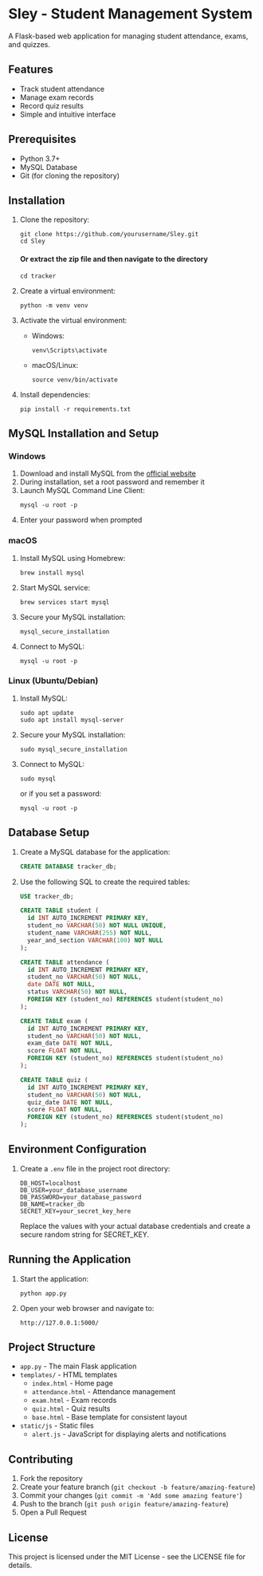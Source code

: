 # Sley - Student Management System

A Flask-based web application for managing student attendance, exams, and quizzes.

## Features

- Track student attendance
- Manage exam records
- Record quiz results
- Simple and intuitive interface

## Prerequisites

- Python 3.7+
- MySQL Database
- Git (for cloning the repository)

## Installation

1. Clone the repository:
   ```
   git clone https://github.com/yourusername/Sley.git
   cd Sley
   ```

   #### Or extract the zip file and then navigate to the directory
   ```
   cd tracker
   ```

2. Create a virtual environment:
   ```
   python -m venv venv
   ```

3. Activate the virtual environment:
   - Windows:
     ```
     venv\Scripts\activate
     ```
   - macOS/Linux:
     ```
     source venv/bin/activate
     ```

4. Install dependencies:
   ```
   pip install -r requirements.txt
   ```

## MySQL Installation and Setup

### Windows
1. Download and install MySQL from the [official website](https://dev.mysql.com/downloads/installer/)
2. During installation, set a root password and remember it
3. Launch MySQL Command Line Client:
   ```
   mysql -u root -p
   ```
4. Enter your password when prompted

### macOS
1. Install MySQL using Homebrew:
   ```
   brew install mysql
   ```
2. Start MySQL service:
   ```
   brew services start mysql
   ```
3. Secure your MySQL installation:
   ```
   mysql_secure_installation
   ```
4. Connect to MySQL:
   ```
   mysql -u root -p
   ```

### Linux (Ubuntu/Debian)
1. Install MySQL:
   ```
   sudo apt update
   sudo apt install mysql-server
   ```
2. Secure your MySQL installation:
   ```
   sudo mysql_secure_installation
   ```
3. Connect to MySQL:
   ```
   sudo mysql
   ```
   or if you set a password:
   ```
   mysql -u root -p
   ```

## Database Setup

1. Create a MySQL database for the application:
   ```sql
   CREATE DATABASE tracker_db;
   ```

2. Use the following SQL to create the required tables:
   ```sql
   USE tracker_db;

   CREATE TABLE student (
     id INT AUTO_INCREMENT PRIMARY KEY,
     student_no VARCHAR(50) NOT NULL UNIQUE,
     student_name VARCHAR(255) NOT NULL,
     year_and_section VARCHAR(100) NOT NULL
   );

   CREATE TABLE attendance (
     id INT AUTO_INCREMENT PRIMARY KEY,
     student_no VARCHAR(50) NOT NULL,
     date DATE NOT NULL,
     status VARCHAR(50) NOT NULL,
     FOREIGN KEY (student_no) REFERENCES student(student_no)
   );

   CREATE TABLE exam (
     id INT AUTO_INCREMENT PRIMARY KEY,
     student_no VARCHAR(50) NOT NULL,
     exam_date DATE NOT NULL,
     score FLOAT NOT NULL,
     FOREIGN KEY (student_no) REFERENCES student(student_no)
   );

   CREATE TABLE quiz (
     id INT AUTO_INCREMENT PRIMARY KEY,
     student_no VARCHAR(50) NOT NULL,
     quiz_date DATE NOT NULL,
     score FLOAT NOT NULL,
     FOREIGN KEY (student_no) REFERENCES student(student_no)
   );
   ```

## Environment Configuration

1. Create a `.env` file in the project root directory:
   ```
   DB_HOST=localhost
   DB_USER=your_database_username
   DB_PASSWORD=your_database_password
   DB_NAME=tracker_db
   SECRET_KEY=your_secret_key_here
   ```

   Replace the values with your actual database credentials and create a secure random string for SECRET_KEY.

## Running the Application

1. Start the application:
   ```
   python app.py
   ```

2. Open your web browser and navigate to:
   ```
   http://127.0.0.1:5000/
   ```

## Project Structure

- `app.py` - The main Flask application
- `templates/` - HTML templates
  - `index.html` - Home page
  - `attendance.html` - Attendance management
  - `exam.html` - Exam records
  - `quiz.html` - Quiz results
  - `base.html` - Base template for consistent layout
- `static/js` - Static files
  - `alert.js` - JavaScript for displaying alerts and notifications

## Contributing

1. Fork the repository
2. Create your feature branch (`git checkout -b feature/amazing-feature`)
3. Commit your changes (`git commit -m 'Add some amazing feature'`)
4. Push to the branch (`git push origin feature/amazing-feature`)
5. Open a Pull Request

## License

This project is licensed under the MIT License - see the LICENSE file for details.
